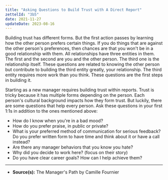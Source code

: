 ```yaml
---
title: "Asking Questions to Build Trust with A Direct Report"
zettelId: "3b5"
date: 2021-11-27
updateDate: 2023-08-16
---
```


Building trust has different forms. But the first action passes by learning how the other person prefers certain things. If you do things that are against the other person's preferences, then chances are that you won't be in a good relationship with them. All relationships have three entities in them. The first and the second are you and the other person. The third one is the relationship itself. These questions are related to knowing the other person but contribute to building the third entity greatly, your relationship. The third entity requires more work than you think. These questions are the first steps in building it.

Starting as a new manager requires building trust within reports. Trust is tricky because it has multiple forms depending on the person. Each person's cultural background impacts how they form trust. But luckily, there are some questions that help every person. Ask these questions in your first 1:1s in addition to the ones mentioned above:

- How do I know when you're in a bad mood?
- How do you prefer praise, in public or private?
- What is your preferred method of communication for serious feedback? Do you prefer written form to have time and think about it or have a call instead?
- Are there any manager behaviors that you know you hate?
- Why did you decide to work here? (focus on their story)
- Do you have clear career goals? How can I help achieve them?

---

- **Source(s):** The Manager's Path by Camille Fournier
